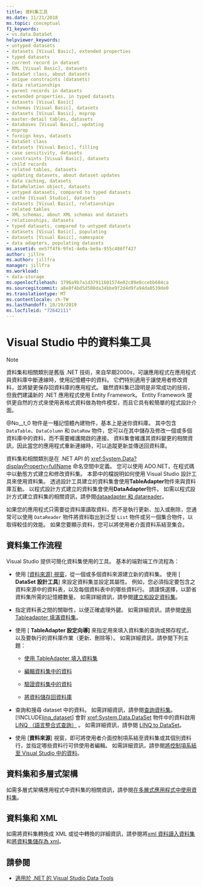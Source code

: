 ```yaml
---
title: 資料集工具
ms.date: 11/21/2018
ms.topic: conceptual
f1_keywords:
- vs.data.DataSet
helpviewer_keywords:
- untyped datasets
- datasets [Visual Basic], extended properties
- typed datasets
- current record in dataset
- XML [Visual Basic], datasets
- DataSet class, about datasets
- unique constraints (datasets)
- data relationships
- parent records in datasets
- extended properties, in typed datasets
- datasets [Visual Basic]
- schemas [Visual Basic], datasets
- datasets [Visual Basic], msprop
- master-detail tables, datasets
- databases [Visual Basic], updating
- msprop
- foreign keys, datasets
- DataSet class
- datasets [Visual Basic], filling
- case sensitivity, datasets
- constraints [Visual Basic], datasets
- child records
- related tables, datasets
- updating datasets, about dataset updates
- data caching, datasets
- DataRelation object, datasets
- untyped datasets, compared to typed datasets
- cache [Visual Studio], datasets
- datasets [Visual Basic], relationships
- related tables
- XML schemas, about XML schemas and datasets
- relationships, datasets
- typed datasets, compared to untyped datasets
- datasets [Visual Basic], populating
- datasets [Visual Basic], namespace
- data adapters, populating datasets
ms.assetid: ee57f4f6-9fe1-4e0a-be9a-955c486ff427
author: jillre
ms.author: jillfra
manager: jillfra
ms.workload:
- data-storage
ms.openlocfilehash: 3796a9b7a1d37911601574e02c89e8ccebb684ca
ms.sourcegitcommit: a8e8f4bd5d508da34bbe9f2d4d9fa94da0539de0
ms.translationtype: MT
ms.contentlocale: zh-TW
ms.lasthandoff: 10/19/2019
ms.locfileid: "72642111"
---
```

# <a name="dataset-tools-in-visual-studio"></a>Visual Studio 中的資料集工具

> [!NOTE]
> 資料集和相關類別是舊版 .NET 技術，來自早期2000s，可讓應用程式在應用程式與資料庫中斷連線時，使用記憶體中的資料。 它們特別適用于讓使用者修改資料，並將變更保存回資料庫的應用程式。 雖然資料集已證明是非常成功的技術，但我們建議新的 .NET 應用程式使用 Entity Framework。 Entity Framework 提供更自然的方式來使用表格式資料做為物件模型，而且它具有較簡單的程式設計介面。

@No__t_0 物件是一種記憶體內建物件，基本上是迷你資料庫。 其中包含 `DataTable`、`DataColumn` 和 `DataRow` 物件，您可以在其中儲存及修改一個或多個資料庫中的資料，而不需要維護開啟的連接。 資料集會維護其資料變更的相關資訊，因此當您的應用程式重新連線時，可以追蹤更新並傳送回資料庫。

資料集和相關類別是在 .NET API 的 <xref:System.Data?displayProperty=fullName> 命名空間中定義。 您可以使用 ADO.NET，在程式碼中以動態方式建立和修改資料集。 本節中的檔說明如何使用 Visual Studio 設計工具來使用資料集。 透過設計工具建立的資料集會使用**TableAdapter**物件來與資料庫互動。 以程式設計方式建立的資料集會使用**DataAdapter**物件。 如需以程式設計方式建立資料集的相關資訊，請參閱[dataadapter 和 datareader](/dotnet/framework/data/adonet/dataadapters-and-datareaders)。

如果您的應用程式只需要從資料庫讀取資料，而不是執行更新、加入或刪除，您通常可以使用 `DataReader` 物件將資料取出到泛型 `List` 物件或另一個集合物件，以取得較佳的效能。 如果您要顯示資料，您可以將使用者介面資料系結至集合。

## <a name="dataset-workflow"></a>資料集工作流程

Visual Studio 提供可簡化資料集使用的工具。 基本的端對端工作流程為：

- 使用 [[資料來源] 視窗](add-new-data-sources.md#data-sources-window)，從一個或多個資料來源建立新的資料集。 使用 [ **DataSet 設計工具**] 來設定資料集並設定其屬性。 例如，您必須指定要包含之資料來源中的資料表，以及每個資料表中的哪些資料行。 請謹慎選擇，以節省資料集所需的記憶體數量。 如需詳細資訊，請參閱[建立和設定資料集](../data-tools/create-and-configure-datasets-in-visual-studio.md)。

- 指定資料表之間的關聯性，以便正確處理外鍵。 如需詳細資訊，請參閱[使用 Tableadapter 填滿資料集](../data-tools/fill-datasets-by-using-tableadapters.md)。

- 使用 [ **TableAdapter 設定向導]** 來指定用來填入資料集的查詢或預存程式，以及要執行的資料庫作業（更新、刪除等）。 如需詳細資訊，請參閱下列主題：

  - [使用 TableAdapter 填入資料集](../data-tools/fill-datasets-by-using-tableadapters.md)

  - [編輯資料集中的資料](../data-tools/edit-data-in-datasets.md)

  - [驗證資料集中的資料](../data-tools/validate-data-in-datasets.md)

  - [將資料儲存回資料庫](../data-tools/save-data-back-to-the-database.md)

- 查詢和搜尋 dataset 中的資料。 如需詳細資訊，請參閱[查詢資料集](../data-tools/query-datasets.md)。 [!INCLUDE[linq_dataset](../data-tools/includes/linq_dataset_md.md)] 會對 <xref:System.Data.DataSet> 物件中的資料啟用[LINQ （語言整合式查詢）](/dotnet/csharp/linq/) 。 如需詳細資訊，請參閱 [LINQ to DataSet](/dotnet/framework/data/adonet/linq-to-dataset)。

- 使用 [**資料來源**] 視窗，即可將使用者介面控制項系結至資料集或其個別資料行，並指定哪些資料行可供使用者編輯。 如需詳細資訊，請參閱[將控制項系結至 Visual Studio 中的資料](../data-tools/bind-controls-to-data-in-visual-studio.md)。

## <a name="datasets-and-n-tier-architecture"></a>資料集和多層式架構

如需多層式架構應用程式中資料集的相關資訊，請參閱[在多層式應用程式中使用資料集](../data-tools/work-with-datasets-in-n-tier-applications.md)。

## <a name="datasets-and-xml"></a>資料集和 XML

如需將資料集轉換成 XML 或從中轉換的詳細資訊，請參閱將[xml 資料讀入資料集](../data-tools/read-xml-data-into-a-dataset.md)和[將資料集儲存為 xml](../data-tools/save-a-dataset-as-xml.md)。

## <a name="see-also"></a>請參閱

- [適用於 .NET 的 Visual Studio Data Tools](../data-tools/visual-studio-data-tools-for-dotnet.md)
